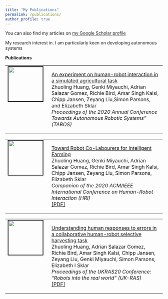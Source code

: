 ```yaml
---
title: "My Publications"
permalink: /publications/
author_profile: true
---
```


You can also find my articles on <a href="https://scholar.google.com/citations?user=xC3keU4AAAAJ&hl=en"> my Google Scholar profile </a> <br>
 
My research interest in. I am particularly keen on developing autonomous systems <br>

<strong>Publications</strong> <br>

<table width=80%>
<tbody>
<tr> <td style="width:120px; height=120px; vertical-align: top;"> <img style="float: left; margin-right: 10px " src="https://adrianxsalazar.github.io/images/toward.png" width="110px" height="110px" border="2px solid #bbb"> </td>
<td style= "height=120px; vertical-align: top;"> <p> <a href="https://adrianxsalazar.github.io/publication/2015-10-01-paper-title-number-3"> An experiment on human-robot interaction in a simulated agricultural task </a> <br>
Zhuoling Huang, Genki Miyauchi, Adrian Salazar Gomez,  Richie Bird,  Amar Singh Kalsi,  Chipp Jansen,  Zeyang Liu,Simon Parsons,  and Elizabeth Sklar <br>
<i> Proceedings of the 2020 Annual Conference Towards Autonomous Robotic Systems” (TAROS) </i>  </p> </td>
</tr>
</tbody> 
</table>

<table width=80%>
<tbody>
<tr> <td style="width:120px; height=120px; vertical-align: top;"> <img style="float: left; margin-right: 10px " src="https://adrianxsalazar.github.io/images/toward.png" width="110px" height="110px" border="2px solid #bbb"> </td>
<td style="height=120px; vertical-align: top;"> <p> <a href="https://adrianxsalazar.github.io/publication/2015-10-01-paper-title-number-3"> Toward Robot Co-Labourers for Intelligent Farming </a>  <br>
Zhuoling Huang, Genki Miyauchi, Adrian Salazar Gomez, Richie Bird, Amar Singh Kalsi, Chipp Jansen, Zeyang Liu, Simon Parsons, Elizabeth Sklar <br>
<i>Companion of the 2020 ACM/IEEE International Conference on Human-Robot Interaction (HRI) </i> <br> <a href="https://dl.acm.org/doi/pdf/10.1145/3371382.3378333"> [PDF] </a> </p> </td>
</tr>
</tbody> 
</table>

<table width=80%>
<tbody>
<tr> <td style="width:120px; height=120px; vertical-align: top;"> <img style="float: left; margin-right: 10px " src="https://adrianxsalazar.github.io/images/toward.png" width="110px" height="110px" border="2px solid #bbb"> </td>
<td style= "height=120px; vertical-align: top;"> <p> <a href="https://adrianxsalazar.github.io/publication/2015-10-01-paper-title-number-3"> Understanding human responses to errors in a collaborative human-robot selective harvesting task </a>  <br>
Zhuoling Huang, Adrian Salazar Gomez, Richie Bird, Amar Singh Kalsi, Chipp Jansen, Zeyang Liu, Genki Miyauchi, Simon Parsons, Elizabeth I Sklar <br>
<i> Proceedings of the UKRAS20 Conference: “Robots into the real world” (UK-RAS) </i> <br> <a href="https://www.ukras.org/wp-content/uploads/formidable/21/UKRAS20_paper_25.pdf"> [PDF] </a> </p> </td>
</tr>
</tbody> 
</table>
